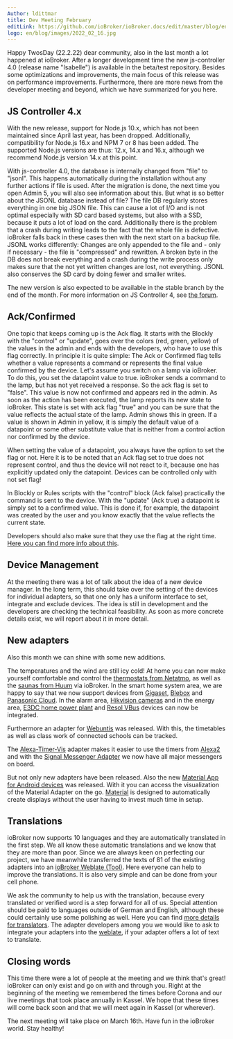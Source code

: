 ```yaml
---
Author: ldittmar
title: Dev Meeting February
editLink: https://github.com/ioBroker/ioBroker.docs/edit/master/blog/en/2022_02_16.md
logo: en/blog/images/2022_02_16.jpg
---
```

Happy TwosDay (22.2.22) dear community, also in the last month a lot happened at ioBroker. After a longer development time the new js-controller 4.0 (release name "Isabelle") is available in the beta/test repository. Besides some optimizations and improvements, the main focus of this release was on performance improvements.
Furthermore, there are more news from the developer meeting and beyond, which we have summarized for you here.

## JS Controller 4.x
With the new release, support for Node.js 10.x, which has not been maintained since April last year, has been dropped. Additionally, compatibility for Node.js 16.x and NPM 7 or 8 has been added. The supported Node.js versions are thus: 12.x, 14.x and 16.x, although we recommend Node.js version 14.x at this point.

With js-controller 4.0, the database is internally changed from "file" to "jsonl". This happens automatically during the installation without any further actions if file is used. After the migration is done, the next time you open Admin 5, you will also see information about this. But what is so better about the JSONL database instead of file?
The file DB regularly stores everything in one big JSON file. This can cause a lot of I/O and is not optimal especially with SD card based systems, but also with a SSD, because it puts a lot of load on the card. Additionally there is the problem that a crash during writing leads to the fact that the whole file is defective. ioBroker falls back in these cases then with the next start on a backup file.
JSONL works differently: Changes are only appended to the file and - only if necessary - the file is "compressed" and rewritten. A broken byte in the DB does not break everything and a crash during the write process only makes sure that the not yet written changes are lost, not everything. JSONL also conserves the SD card by doing fewer and smaller writes.

The new version is also expected to be available in the stable branch by the end of the month. For more information on JS Controller 4, see [the forum](https://forum.iobroker.net/topic/52208/js-controller-4-0-jetzt-im-beta-latest).

## Ack/Confirmed
One topic that keeps coming up is the Ack flag. It starts with the Blockly with the "control" or "update", goes over the colors (red, green, yellow) of the values in the admin and ends with the developers, who have to use this flag correctly. In principle it is quite simple: The Ack or Confirmed flag tells whether a value represents a command or represents the final value confirmed by the device. Let's assume you switch on a lamp via ioBroker. To do this, you set the datapoint value to true. ioBroker sends a command to the lamp, but has not yet received a response. So the ack flag is set to "false". This value is now not confirmed and appears red in the admin.  As soon as the action has been executed, the lamp reports its new state to ioBroker. This state is set with ack flag "true" and you can be sure that the value reflects the actual state of the lamp. Admin shows this in green. If a value is shown in Admin in yellow, it is simply the default value of a datapoint or some other substitute value that is neither from a control action nor confirmed by the device.

When setting the value of a datapoint, you always have the option to set the flag or not. Here it is to be noted that an Ack flag set to true does not represent control, and thus the device will not react to it, because one has explicitly updated only the datapoint. Devices can be controlled only with not set flag!

In Blockly or Rules scripts with the "control" block (Ack false) practically the command is sent to the device. With the "update" (Ack true) a datapoint is simply set to a confirmed value. This is done if, for example, the datapoint was created by the user and you know exactly that the value reflects the current state.

Developers should also make sure that they use the flag at the right time. [Here you can find more info about this](https://github.com/ioBroker/ioBroker.docs/blob/master/docs/en/dev/adapterdev.md#commands-and-statuses).

## Device Management
At the meeting there was a lot of talk about the idea of a new device manager. In the long term, this should take over the setting of the devices for individual adapters, so that one only has a uniform interface to set, integrate and exclude devices. The idea is still in development and the developers are checking the technical feasibility. As soon as more concrete details exist, we will report about it in more detail.

## New adapters
Also this month we can shine with some new additions. 

The temperatures and the wind are still icy cold! At home you can now make yourself comfortable and control the [thermostats from Netatmo](https://github.com/Homemade-Disaster/ioBroker.netatmo-energy), as well as the [saunas from Huum](https://github.com/Chris-1965/ioBroker.huum-sauna) via ioBroker. In the smart home system area, we are happy to say that we now support devices from [Gigaset](https://github.com/matthsc/ioBroker.gigaset-elements), [Blebox](https://github.com/ka-vaNu/ioBroker.blebox) and [Panasonic Cloud](https://github.com/marc2016/ioBroker.panasonic-comfort-cloud). In the alarm area, [Hikvision cameras](https://github.com/raintonr/ioBroker.hikvision-alarmserver) and in the energy area, [E3DC home power plant](https://github.com/git-kick/ioBroker.e3dc-rscp) and [Resol VBus](https://github.com/Grizzelbee/ioBroker.resol) devices can now be integrated.

Furthermore an adapter for [Webuntis](https://github.com/Newan/ioBroker.webuntis) was released. With this, the timetables as well as class work of connected schools can be tracked.

The [Alexa-Timer-Vis](https://github.com/MiRo1310/ioBroker.alexa-timer-vis) adapter makes it easier to use the timers from [Alexa2](https://github.com/Apollon77/ioBroker.alexa2) and with the [Signal Messenger Adapter](https://github.com/necotec/ioBroker.signal-cmb) we now have all major messengers on board.

But not only new adapters have been released. Also the new [Material App for Android devices](https://play.google.com/store/apps/details?id=com.iobrokermaterial&hl=de) was released. With it you can access the visualization of the Material Adapter on the go. [Material](https://github.com/ioBroker/ioBroker.material) is designed to automatically create displays without the user having to invest much time in setup.

## Translations
ioBroker now supports 10 languages and they are automatically translated in the first step. We all know these automatic translations and we know that they are more than poor. Since we are always keen on perfecting our project, we have meanwhile transferred the texts of 81 of the existing adapters into an [ioBroker Weblate (Tool)](https://weblate.iobroker.net/accounts/login). Here everyone can help to improve the translations. It is also very simple and can be done from your cell phone.

We ask the community to help us with the translation, because every translated or verified word is a step forward for all of us. Special attention should be paid to languages outside of German and English, although these could certainly use some polishing as well. Here you can find [more details for translators](https://github.com/ioBrokerTranslator/doc/blob/master/translate.md). The adapter developers among you we would like to ask to integrate your adapters into the [weblate](https://github.com/ioBrokerTranslator/doc/blob/master/README.md#request-an-adapter-to-be-added-to-weblate), if your adapter offers a lot of text to translate.

## Closing words
This time there were a lot of people at the meeting and we think that's great! ioBroker can only exist and go on with and through you. Right at the beginning of the meeting we remembered the times before Corona and our live meetings that took place annually in Kassel. We hope that these times will come back soon and that we will meet again in Kassel (or wherever).

The next meeting will take place on March 16th. Have fun in the ioBroker world. Stay healthy!
